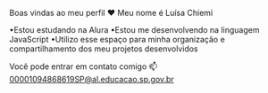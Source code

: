 Boas vindas ao meu perfil ❤
Meu nome é Luísa Chiemi 

•Estou estudando na Alura
•Estou me desenvolvendo na linguagem JavaScript
•Utilizo esse espaço para minha organização e compartilhamento dos meu projetos desenvolvidos

Você pode entrar em contato comigo 📫
00001094868619SP@al.educacao.sp.gov.br

